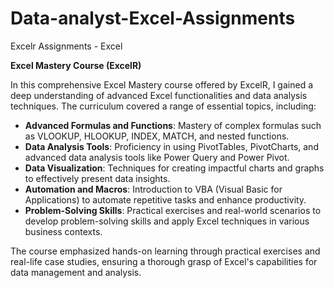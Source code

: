 # Data-analyst-Excel-Assignments

Excelr Assignments - Excel



**Excel Mastery Course (ExcelR)**

In this comprehensive Excel Mastery course offered by ExcelR, I gained a deep understanding of advanced Excel functionalities and data analysis techniques. The curriculum covered a range of essential topics, including:

- **Advanced Formulas and Functions**: Mastery of complex formulas such as VLOOKUP, HLOOKUP, INDEX, MATCH, and nested functions.
- **Data Analysis Tools**: Proficiency in using PivotTables, PivotCharts, and advanced data analysis tools like Power Query and Power Pivot.
- **Data Visualization**: Techniques for creating impactful charts and graphs to effectively present data insights.
- **Automation and Macros**: Introduction to VBA (Visual Basic for Applications) to automate repetitive tasks and enhance productivity.
- **Problem-Solving Skills**: Practical exercises and real-world scenarios to develop problem-solving skills and apply Excel techniques in various business contexts.

The course emphasized hands-on learning through practical exercises and real-life case studies, ensuring a thorough grasp of Excel's capabilities for data management and analysis.
